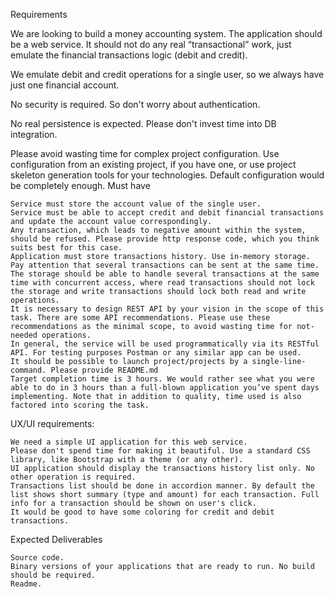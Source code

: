 
Requirements

We are looking to build a money accounting system. The application should be a web service. It should not do any real “transactional” work, just emulate the financial transactions logic (debit and credit).

We emulate debit and credit operations for a single user, so we always have just one financial account.

No security is required. So don't worry about authentication.

No real persistence is expected. Please don't invest time into DB integration.

Please avoid wasting time for complex project configuration. Use configuration from an existing project, if you have one, or use project skeleton generation tools for your technologies. Default configuration would be completely enough.
Must have

    Service must store the account value of the single user.
    Service must be able to accept credit and debit financial transactions and update the account value correspondingly.
    Any transaction, which leads to negative amount within the system, should be refused. Please provide http response code, which you think suits best for this case.
    Application must store transactions history. Use in-memory storage. Pay attention that several transactions can be sent at the same time. The storage should be able to handle several transactions at the same time with concurrent access, where read transactions should not lock the storage and write transactions should lock both read and write operations.
    It is necessary to design REST API by your vision in the scope of this task. There are some API recommendations. Please use these recommendations as the minimal scope, to avoid wasting time for not-needed operations.
    In general, the service will be used programmatically via its RESTful API. For testing purposes Postman or any similar app can be used.
    It should be possible to launch project/projects by a single-line-command. Please provide README.md
    Target completion time is 3 hours. We would rather see what you were able to do in 3 hours than a full-blown application you’ve spent days implementing. Note that in addition to quality, time used is also factored into scoring the task.

UX/UI requirements:

    We need a simple UI application for this web service.
    Please don't spend time for making it beautiful. Use a standard CSS library, like Bootstrap with a theme (or any other).
    UI application should display the transactions history list only. No other operation is required.
    Transactions list should be done in accordion manner. By default the list shows short summary (type and amount) for each transaction. Full info for a transaction should be shown on user's click.
    It would be good to have some coloring for credit and debit transactions.

Expected Deliverables

    Source code.
    Binary versions of your applications that are ready to run. No build should be required.
    Readme.

